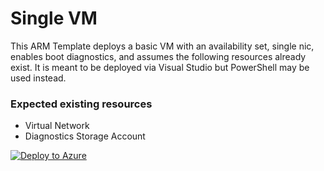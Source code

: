 ﻿# Single VM

This ARM Template deploys a basic VM with an availability set, single nic, enables boot diagnostics, and assumes the following resources already exist. It is meant to be deployed via Visual Studio but PowerShell may be used instead.

### Expected existing resources
* Virtual Network
* Diagnostics Storage Account


[![Deploy to Azure](https://azuredeploy.net/deploybutton.png)](https://azuredeploy.net/)
